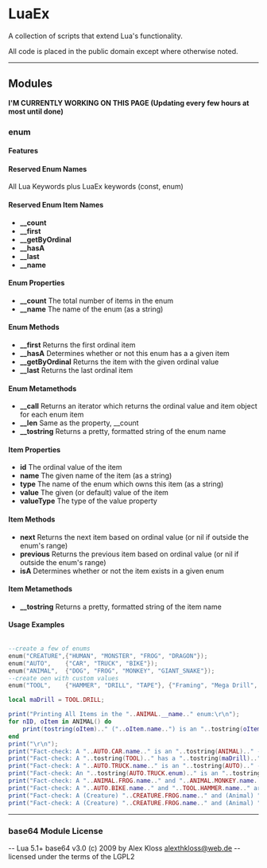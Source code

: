 # LuaEx
 A collection of scripts that extend Lua's functionality.

 All code is placed in the public domain except where otherwise noted.


----------


## Modules


**I'M CURRENTLY WORKING ON THIS PAGE (Updating every few hours at most until done)**

### enum

#### Features

#### Reserved Enum Names
All Lua Keywords plus LuaEx keywords (const, enum) 

#### Reserved Enum Item Names
- **__count**
- **__first**
- **__getByOrdinal**
- **__hasA**
- **__last**
- **__name**

#### Enum Properties
- **__count** The total number of items in the enum
- **__name** The name of the enum (as a string)

#### Enum Methods
- **__first** Returns the first ordinal item 
- **__hasA**	Determines whether or not this enum has a a given item 
- **__getByOrdinal** Returns the item with the given ordinal value
- **__last** Returns the last ordinal item 

#### Enum Metamethods
- **__call** Returns an iterator which returns the ordinal value and item object for each enum item
- **__len** Same as the property, __count
- **__tostring** Returns a pretty, formatted string of the enum name

#### Item Properties
- **id** The ordinal value of the item
- **name** The given name of the item (as a string)
- **type** The name of the enum which owns this item (as a string)
- **value** The given (or default) value of the item
- **valueType** The type of the value property

#### Item Methods
- **next** Returns the next item based on ordinal value (or nil if outside the enum's range)
- **previous** Returns the previous item based on ordinal value (or nil if outside the enum's range)
- **isA** Determines whether or not the item exists in a given enum 
 
#### Item Metamethods
- **__tostring** Returns a pretty, formatted string of the item name

#### Usage Examples

```lua

--create a few of enums
enum("CREATURE",{"HUMAN", "MONSTER", "FROG", "DRAGON"});
enum("AUTO", 	{"CAR", "TRUCK", "BIKE"});
enum("ANIMAL", 	{"DOG", "FROG", "MONKEY", "GIANT_SNAKE"});
--create oen with custom values
enum("TOOL", 	{"HAMMER", "DRILL", "TAPE"}, {"Framing", "Mega Drill", 50});

local maDrill = TOOL.DRILL;

print("Printing All Items in the "..ANIMAL.__name.." enum:\r\n");
for nID, oItem in ANIMAL() do
	print(tostring(oItem).." ("..oItem.name..") is an "..tostring(oItem.enum)..".");
end
print("\r\n");
print("Fact-check: A "..AUTO.CAR.name.." is an "..tostring(ANIMAL).." - "..tostring(AUTO.CAR:isA(ANIMAL)));
print("Fact-check: A "..tostring(TOOL).." has a "..tostring(maDrill).." - "..tostring(TOOL.__hasA(maDrill)));
print("Fact-check: A "..AUTO.TRUCK.name.." is an "..tostring(AUTO).." - "..tostring(AUTO.TRUCK:isA(AUTO)));
print("Fact-check: An "..tostring(AUTO.TRUCK.enum).." is an "..tostring(AUTO).." - "..tostring(AUTO.TRUCK.enum == AUTO));
print("Fact-check: A "..ANIMAL.FROG.name.." and "..ANIMAL.MONKEY.name.." are in the same enum - "..tostring(ANIMAL.FROG.enum == ANIMAL.MONKEY.enum));
print("Fact-check: A "..AUTO.BIKE.name.." and "..TOOL.HAMMER.name.." are in the same enum - "..tostring(AUTO.BIKE.enum == TOOL.HAMMER.enum));
print("Fact-check: A (Creature) "..CREATURE.FROG.name.." and (Animal) "..ANIMAL.FROG.name.." are in the same enum - "..tostring(CREATURE.FROG.enum == ANIMAL.FROG.enum));
print("Fact-check: A (Creature) "..CREATURE.FROG.name.." and (Animal) "..ANIMAL.FROG.name.." are the same - "..tostring(type(CREATURE.FROG) == type(ANIMAL.FROG)));

```


----------

### base64 Module License
 -- Lua 5.1+ base64 v3.0 (c) 2009 by Alex Kloss <alexthkloss@web.de>
 -- licensed under the terms of the LGPL2